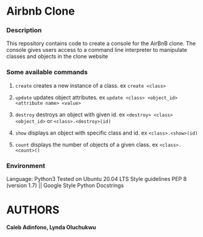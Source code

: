 # Airbnb Clone

### Description
This repository contains code to create a console for the AirBnB clone. The console gives users access to a command line interpreter to manipulate classes and objects in the clone website


### Some available commands
1. `create` creates a new instance of a class. ex `create <class>`

2. `update` updates object attributes. ex `update <class> <object_id> <attribute name> <value>`

3. `destroy` destroys an object with given id. ex `<destroy> <class> <object_id>` or `<class>.<destroy>(id)`

4. `show` displays an object with specific class and id. ex `<class>.<show>(id)`

5. `count` displays the number of objects of a given class. ex `<class>.<count>()`


### Environment
Language: Python3
Tested on Ubuntu 20.04 LTS
Style guidelines PEP 8 (version 1.7) || Google Style Python Docstrings

# AUTHORS
#### Caleb Adinfono, Lynda Oluchukwu
